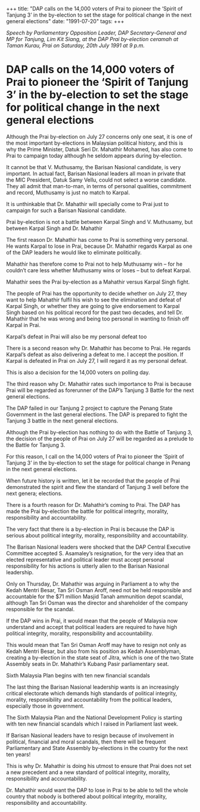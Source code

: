 +++ 
title: "DAP calls on the 14,000 voters of Prai to pioneer the ‘Spirit of Tanjung 3’ in the by-election to set the stage for political change in the next general elections"
date: "1991-07-20"
tags:
+++

_Speech by Parliamentary Opposition Leader, DAP Secretary-General and MP for Tanjung, Lim Kit Siang, at the DAP Prai by-election ceramah at Taman Kurau, Prai on Saturday, 20th July 1991 at 9 p.m._

# DAP calls on the 14,000 voters of Prai to pioneer the ‘Spirit of Tanjung 3’ in the by-election to set the stage for political change in the next general elections

Although the Prai by-election on July 27 concerns only one seat, it is one of the most important by-elections in Malaysian political history, and this is why the Prime Minister, Datuk Seri Dr. Mahathir Mohamed, has also come to Prai to campaign today although he seldom appears during by-election.</u>

It cannot be that V. Muthusamy, the Barisan Nasional candidate, is very important. In actual fact, Barisan Nasional leaders all moan in private that the MIC President, Datuk Samy Vellu, could not select a worse candidate. They all admit that man-to-man, in terms of personal qualities, commitment and record, Muthusamy is just no match to Karpal.

It is unthinkable that Dr. Mahathir will specially come to Prai just to campaign for such a Barisan Nasional candidate.

Prai by-election is not a battle between Karpal Singh and V. Muthusamy, but between Karpal Singh and Dr. Mahathir

The first reason Dr. Mahathir has come to Prai is something very personal. He wants Karpal to lose in Prai, because Dr. Mahathir regards Karpal as one of the DAP leaders he would like to eliminate politically.

Mahathir has therefore come to Prai not to help Muthusamy win – for he couldn’t care less whether Muthusamy wins or loses – but to defeat Karpal.

Mahathir sees the Prai by-election as a Mahathir versus Karpal Singh fight.

The people of Prai has the opportunity to decide whether on July 27, they want to help Mahathir fulfil his wish to see the elimination and defeat of Karpal Singh, or whether they are going to give endorsement to Karpal Singh based on his political record for the past two decades, and tell Dr. Mahathir that he was wrong and being too personal in wanting to finish off Karpal in Prai.

Karpal’s defeat in Prai will also be my personal defeat too

There is a second reason why Dr. Mahathir has become to Prai. He regards Karpal’s defeat as also delivering a defeat to me. I accept the position. If Karpal is defeated in Prai on July 27, I will regard it as my personal defeat.

This is also a decision for the 14,000 voters on polling day.

The third reason why Dr. Mahathir rates such importance to Prai is because Prai will be regarded as forerunner of the DAP’s Tanjung 3 Battle for the next general elections.

The DAP failed in our Tanjung 2 project to capture the Penang State Government in the last general elections. The DAP is prepared to fight the Tanjung 3 battle in the next general elections.

Although the Prai by-election has nothing to do with the Battle of Tanjung 3, the decision of the people of Prai on July 27 will be regarded as a prelude to the Battle for Tanjung 3.

For this reason, I call on the 14,000 voters of Prai to pioneer the ‘Spirit of Tanjung 3’ in the by-election to set the stage for political change in Penang in the next general elections.

When future history is written, let it be recorded that the people of Prai demonstrated the spirit and flew the standard of Tanjung 3 well before the next genera; elections.

There is a fourth reason for Dr. Mahathir’s coming to Prai. The DAP has made the Prai by-election the battle for political integrity, morality, responsibility and accountability.

The very fact that there is a by-election in Prai is because the DAP is serious about political integrity, morality, responsibility and accountability.

The Barisan Nasional leaders were shocked that the DAP Central Executive Committee accepted S. Asamaley’s resignation, for the very idea that an elected representative and political leader must accept personal responsibility for his actions is utterly alien to the Barisan Nasional leadership.

Only on Thursday, Dr. Mahathir was arguing in Parliament a to why the Kedah Mentri Besar, Tan Sri Osman Aroff, need not be held responsible and accountable for the $71 million Masjid Tanah ammunition depot scandal, although Tan Sri Osman was the director and shareholder of the company responsible for the scandal.

If the DAP wins in Prai, it would mean that the people of Malaysia now understand and accept that political leaders are required to have high political integrity, morality, responsibility and accountability.

This would mean that Tan Sri Osman Aroff may have to resign not only as Kedah Mentri Besar, but also from his position as Kedah Assemblyman, creating a by-election in the state seat of Jitra, which is one of the two State Assembly seats in Dr. Mahathir’s Kubang Pasir parliamentary seat.

Sixth Malaysia Plan begins with ten new financial scandals

The last thing the Barisan Nasional leadership wants is an increasingly critical electorate which demands high standards of political integrity, morality, responsibility and accountability from the political leaders, especially those in government.

The Sixth Malaysia Plan and the National Development Policy is starting with ten new financial scandals which I raised in Parliament last week.

If Barisan Nasional leaders have to resign because of involvement in political, financial and moral scandals, then there will be frequent Parliamentary and State Assembly by-elections in the country for the next ten years!

This is why Dr. Mahathir is doing his utmost to ensure that Prai does not set a new precedent and a new standard of political integrity, morality, responsibility and accountability.

Dr. Mahathir would want the DAP to lose in Prai to be able to tell the whole country that nobody is bothered about political integrity, morality, responsibility and accountability.
 
